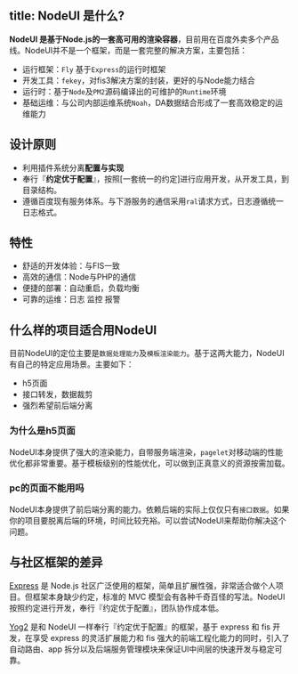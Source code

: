 title: NodeUI 是什么?
---

**NodeUI 是基于Node.js的一套高可用的渲染容器**，目前用在百度外卖多个产品线。NodeUI并不是一个框架，而是一套完整的解决方案，主要包括：

- 运行框架：`Fly` 基于`Express`的运行时框架
- 开发工具：`fekey`，对fis3解决方案的封装，更好的与Node能力结合
- 运行时：基于`Node`及`PM2`源码编译出的可维护的`Runtime`环境
- 基础运维：与公司内部运维系统`Noah`，DA数据结合形成了一套高效稳定的运维能力


## 设计原则

- 利用插件系统分离**配置与实现**
- 奉行『**约定优于配置**』，按照[一套统一的约定]进行应用开发，从开发工具，到目录结构。
- 遵循百度现有服务体系。与下游服务的通信采用`ral`请求方式，日志遵循统一日志格式。

## 特性

- 舒适的开发体验：与FIS一致
- 高效的通信：Node与PHP的通信
- 便捷的部署：自动重启，负载均衡
- 可靠的运维：日志 监控 报警

## 什么样的项目适合用NodeUI

目前NodeUI的定位主要是`数据处理能力`及`模板渲染能力`。基于这两大能力，NodeUI有自己的特定应用场景。主要如下：

- h5页面
- 接口转发，数据裁剪
- 强烈希望前后端分离

### 为什么是h5页面

NodeUI本身提供了强大的渲染能力，自带服务端渲染，`pagelet`对移动端的性能优化都非常重要。基于模板级别的性能优化，可以做到正真意义的资源按需加载。

### pc的页面不能用吗

NodeUI本身提供了前后端分离的能力。依赖后端的实际上仅仅只有`接口数据`。如果你的项目要脱离后端的环境，时间比较充裕。可以尝试NodeUI来帮助你解决这个问题。

## 与社区框架的差异

[Express] 是 Node.js 社区广泛使用的框架，简单且扩展性强，非常适合做个人项目。但框架本身缺少约定，标准的 MVC 模型会有各种千奇百怪的写法。NodeUI 按照约定进行开发，奉行『约定优于配置』，团队协作成本低。

[Yog2] 是和 NodeUI 一样奉行『约定优于配置』的框架，基于 express 和 fis 开发，在享受 express 的灵活扩展能力和 fis 强大的前端工程化能力的同时，引入了自动路由、app 拆分以及后端服务管理模块来保证UI中间层的快速开发与稳定可靠。

[Express]: http://expressjs.com
[Yog2]: https://github.com/fex-team/yog2
